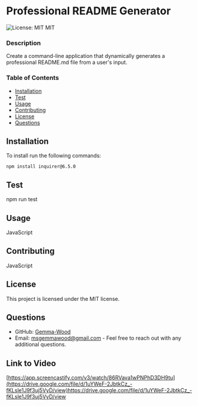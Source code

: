 
  # Professional README Generator
  
  ![License: MIT](https://img.shields.io/badge/License-MIT-blue.svg)  MIT
  
  ### Description
  Create a command-line application that dynamically generates a professional README.md file from a user's input.
  
  ### Table of Contents
  - [Installation](#installation)
  - [Test](#test)
  - [Usage](#usage)
  - [Contributing](#contributing)
  - [License](#license)
  - [Questions](#questions)
  
  ## Installation
  To install run the following commands:
  ```
  npm install inquirer@6.5.0
  ```
  
  ## Test
  npm run test
  
  ## Usage
  JavaScript
  
  ## Contributing
  JavaScript
  
  ## License
  This project is licensed under the MIT license.
  
  ## Questions
  - GitHub: [Gemma-Wood](https://github.com/Gemma-Wood)
  - Email: msgemmawood@gmail.com - Feel free to reach out with any additional questions.


  ## Link to Video
  [https://app.screencastify.com/v3/watch/86RVava1wPNPhD3DH9tu](https://drive.google.com/file/d/1uYWeF-2JbtkCz_-fKLsle1J9f3uj5VyD/view)https://drive.google.com/file/d/1uYWeF-2JbtkCz_-fKLsle1J9f3uj5VyD/view
